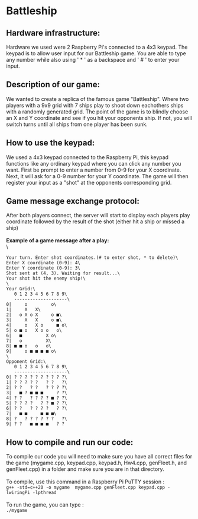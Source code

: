 # Battleship

## Hardware infrastructure:
Hardware we used were 2 Raspberry Pi's connected to a 4x3 keypad. The keypad is to allow user input for our Battleship game. You are able to type any number while also using ' * ' as a backspace and ' # ' to enter your input.


## Description of our game:
We wanted to create a replica of the famous game "Battleship". Where two players with a 9x9 grid with 7 ships play to shoot down eachothers ships with a randomly generated grid. The point of the game is to blindly choose an X and Y coordinate and see if you hit your opponents ship. If not, you will switch turns until all ships from one player has been sunk.

## How to use the keypad:
We used a 4x3 keypad connected to the Raspberry Pi, this keypad functions like any ordinary keypad where you can click any number you want. First be prompt to enter a number from 0-9 for your X coordinate. Next, it will ask for a 0-9 number for your Y coordinate. The game will then register your input as a "shot" at the opponents corresponding grid.

## Game message exchange protocol:
After both players connect, the server will start to display each players play coordinate followed by the result of the shot (either hit a ship or missed a ship)\
\
**Example of a game message after a play:**\
\
```
Your turn. Enter shot coordinates.(# to enter shot, * to delete)\
Enter X coordinate (0-9): 4\
Enter Y coordinate (0-9): 3\
Shot sent at (4, 3). Waiting for result...\
Your shot hit the enemy ship!\
\
Your Grid:\
   0 1 2 3 4 5 6 7 8 9\
   --------------------\
0|     o         o\
1|     X   X\
2|   o X o X     o ■\
3|     X   X     o ■\
4|     o   X o     ■ o\
5| o ■ o   X o o   o\
6|   ■         X o\
7|   o         X\
8| ■ ■ o   o   o\
9|     o ■ ■ ■ ■ o\
\
Opponent Grid:\
   0 1 2 3 4 5 6 7 8 9\
   --------------------\
0| ? ? ? ? ? ? ? ? ? ?\
1| ? ? ? ? ?   ? ?   ?\
2| ? ?   ? ?   ? ? ? ?\
3|   ■ ? ■ ■ ■     ? ?\
4| ? ?   ? ? ? ? ■ ? ?\
5| ? ? ? ?   ? ? ■ ? ?\
6| ? ?   ? ? ? ?   ? ?\
7|   ■ ■     ■ ■ ■\
8| ?   ? ? ? ? ? ?   ?\
9| ? ?   ■ ■ ■ ■   ? ?
```
## How to compile and run our code:
To compile our code you will need to make sure you have all correct files for the game (mygame.cpp, keypad.cpp, keypad.h, Hw4.cpp, genFleet.h, and genFleet.cpp) in a folder and make sure you are in that directory.\
\
To compile, use this command in a Raspberry Pi PuTTY session :\
`g++ -std=c++20 -o mygame  mygame.cpp genFleet.cpp keypad.cpp -lwiringPi -lpthread`\
\
To run the game, you can type :\
`./mygame` 

